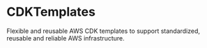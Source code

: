 # CDKTemplates
Flexible and reusable AWS CDK templates to support standardized, reusable and reliable AWS infrastructure.
